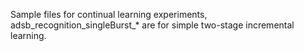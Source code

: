 Sample files for continual learning experiments, adsb_recognition_singleBurst_* are for simple two-stage incremental learning.
